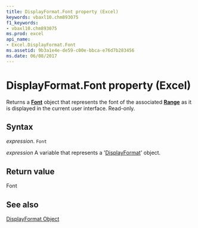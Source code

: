 ```yaml
---
title: DisplayFormat.Font property (Excel)
keywords: vbaxl10.chm893075
f1_keywords:
- vbaxl10.chm893075
ms.prod: excel
api_name:
- Excel.DisplayFormat.Font
ms.assetid: 9b3a1e4e-de59-c00e-bbca-e76d7b283456
ms.date: 06/08/2017
---
```



# DisplayFormat.Font property (Excel)

Returns a  **[Font](Excel.Font(object).md)** object that represents the font of the associated **[Range](Excel.Range(object).md)** as it is displayed in the current user interface. Read-only.


## Syntax

 _expression_. `Font`

 _expression_ A variable that represents a '[DisplayFormat](Excel.DisplayFormat.md)' object.


## Return value

Font


## See also


[DisplayFormat Object](Excel.DisplayFormat.md)

